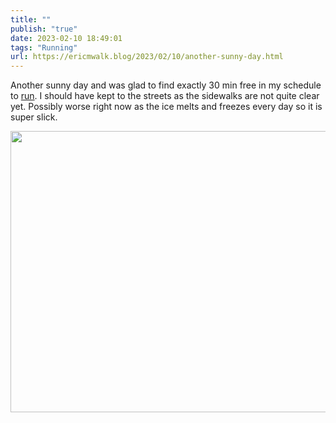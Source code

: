 ```yaml
---
title: ""
publish: "true"
date: 2023-02-10 18:49:01
tags: "Running"
url: https://ericmwalk.blog/2023/02/10/another-sunny-day.html
---
```


Another sunny day and was glad to find exactly 30 min free in my schedule to [run](http://www.strava.com/activities/8539836979). I should have kept to the streets as the sidewalks are not quite clear yet. Possibly worse right now as the ice melts and freezes every day so it is super slick.


<img src="uploads/2023/2a4235e413.jpg" width="600" height="450" alt="">